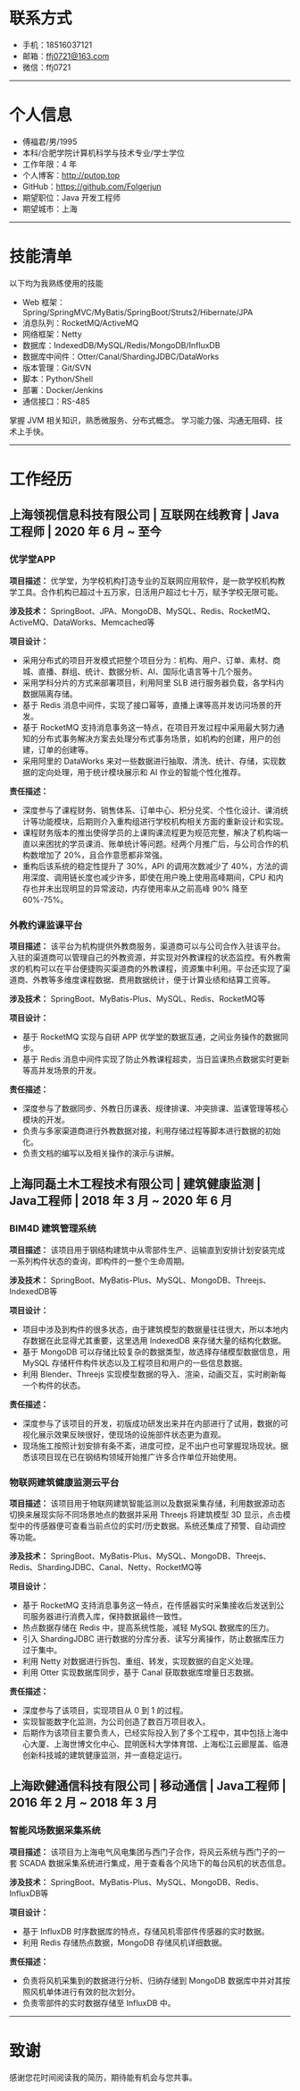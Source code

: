 # 联系方式
- 手机：18516037121
- 邮箱：ffj0721@163.com
- 微信：ffj0721

---

# 个人信息
- 傅福君/男/1995
- 本科/合肥学院计算机科学与技术专业/学士学位
- 工作年限：4 年
- 个人博客：http://putop.top
- GitHub：https://github.com/Folgerjun
- 期望职位：Java 开发工程师
- 期望城市：上海

---

# 技能清单
以下均为我熟练使用的技能

- Web 框架：Spring/SpringMVC/MyBatis/SpringBoot/Struts2/Hibernate/JPA
- 消息队列：RocketMQ/ActiveMQ
- 网络框架：Netty
- 数据库：IndexedDB/MySQL/Redis/MongoDB/InfluxDB
- 数据库中间件：Otter/Canal/ShardingJDBC/DataWorks
- 版本管理：Git/SVN
- 脚本：Python/Shell
- 部署：Docker/Jenkins
- 通信接口：RS-485

掌握 JVM 相关知识，熟悉微服务、分布式概念。 学习能力强、沟通无阻碍、技术上手快。

---

# 工作经历

## 上海领视信息科技有限公司 | 互联网在线教育 | Java工程师 | 2020 年 6 月 ~ 至今
### 优学堂APP
**项目描述：** 优学堂，为学校机构打造专业的互联网应用软件，是一款学校机构教学工具。合作机构已超过十五万家，日活用户超过七十万，赋予学校无限可能。<br>

**涉及技术：** SpringBoot、JPA、MongoDB、MySQL、Redis、RocketMQ、ActiveMQ、DataWorks、Memcached等

**项目设计：**

- 采用分布式的项目开发模式把整个项目分为：机构、用户、订单、素材、商城、直播、群组、统计、数据分析、AI、国际化语言等十几个服务。
- 采用学科分片的方式来部署项目，利用阿里 SLB 进行服务器负载，各学科内数据隔离存储。
- 基于 Redis 消息中间件，实现了接口幂等，直播上课等高并发访问场景的开发。
- 基于 RocketMQ 支持消息事务这一特点，在项目开发过程中采用最大努力通知的分布式事务解决方案去处理分布式事务场景，如机构的创建，用户的创建，订单的创建等。
- 采用阿里的 DataWorks 来对一些数据进行抽取、清洗、统计、存储，实现数据的定向处理，用于统计模块展示和 AI 作业的智能个性化推荐。

**责任描述：**

- 深度参与了课程财务、销售体系、订单中心、积分兑奖、个性化设计、课消统计等功能模块，后期则介入重构组进行学校机构相关方面的重新设计和实现。
- 课程财务版本的推出使得学员的上课购课流程更为规范完整，解决了机构端一直以来困扰的学员课消、账单统计等问题。经两个月推广后，与公司合作的机构数增加了 20%，且合作意愿都非常强。
- 重构后该系统的稳定性提升了 30%，API 的调用次数减少了 40%，方法的调用深度、调用链长度也减少许多，即使在用户晚上使用高峰期间，CPU 和内存也并未出现明显的异常波动，内存使用率从之前高峰 90% 降至 60%-75%。

### 外教约课监课平台
**项目描述：** 该平台为机构提供外教商服务，渠道商可以与公司合作入驻该平台。入驻的渠道商可以管理自己的外教资源，并实现对外教课程的状态监控。有外教需求的机构可以在平台便捷购买渠道商的外教课程，资源集中利用。平台还实现了渠道商、外教等多维度课程数据、费用数据统计，便于计算业绩和结算工资等。<br>

**涉及技术：** SpringBoot、MyBatis-Plus、MySQL、Redis、RocketMQ等

**项目设计：**

- 基于 RocketMQ 实现与自研 APP 优学堂的数据互通，之间业务操作的数据同步。
- 基于 Redis 消息中间件实现了防止外教课程超卖，当日监课热点数据实时更新等高并发场景的开发。

**责任描述：**

- 深度参与了数据同步、外教日历课表、规律排课、冲突排课、监课管理等核心模块的开发。
- 负责与多家渠道商进行外教数据对接，利用存储过程等脚本进行数据的初始化。
- 负责文档的编写以及相关操作的演示与讲解。

## 上海同磊土木工程技术有限公司 | 建筑健康监测 | Java工程师 | 2018 年 3 月 ~ 2020 年 6 月
### BIM4D 建筑管理系统
**项目描述：** 该项目用于钢结构建筑中从零部件生产、运输直到安排计划安装完成一系列构件状态的查询，即构件的一整个生命周期。

**涉及技术：** SpringBoot、MyBatis-Plus、MySQL、MongoDB、Threejs、IndexedDB等

**项目设计：**

- 项目中涉及到构件的很多状态，由于建筑模型的数据量往往很大，所以本地内存数据在此显得尤其重要，这里选用 IndexedDB 来存储大量的结构化数据。
- 基于 MongoDB 可以存储比较复杂的数据类型，故选择存储模型数据信息，用 MySQL 存储杆件构件状态以及工程项目和用户的一些信息数据。
- 利用 Blender、Threejs 实现模型数据的导入、渲染，动画交互，实时刷新每一个构件的状态。

**责任描述：**

- 深度参与了该项目的开发，初版成功研发出来并在内部进行了试用，数据的可视化展示效果反映很好，使现场的设施部件状态更为直观。
- 现场施工按照计划安排有条不紊，进度可控，足不出户也可掌握现场现状。据悉该项目现在已在钢结构领域开始推广许多合作单位开始使用。

### 物联网建筑健康监测云平台
**项目描述：** 该项目用于物联网建筑智能监测以及数据采集存储，利用数据源动态切换来展现实际不同场景地点的数据并采用 Threejs 将建筑模型 3D 显示，点击模型中的传感器便可查看当前点位的实时/历史数据。系统还集成了预警、自动调控等功能。

**涉及技术：** SpringBoot、MyBatis-Plus、MySQL、MongoDB、Threejs、Redis、ShardingJDBC、Canal、Netty、RocketMQ等

**项目设计：**

- 基于 RocketMQ 支持消息事务这一特点，在传感器实时采集接收后发送到公司服务器进行消费入库，保持数据最终一致性。
- 热点数据存储在 Redis 中，提高系统性能，减轻 MySQL 数据库的压力。
- 引入 ShardingJDBC 进行数据的分库分表、读写分离操作，防止数据库压力过于集中。
- 利用 Netty 对数据进行拆包、重组、转发，实现数据的自定义处理。
- 利用 Otter 实现数据库同步，基于 Canal 获取数据库增量日志数据。

**责任描述：**

- 深度参与了该项目，实现项目从 0 到 1 的过程。
- 实现智能数字化监测，为公司创造了数百万项目收入。
- 后期作为该项目主要负责人，已经实际投入到了多个工程中，其中包括上海中心大厦、上海世博文化中心、昆明医科大学体育馆、上海松江云廊屋盖、临港创新科技城的建筑健康监测，并一直稳定运行。

## 上海欧健通信科技有限公司 | 移动通信 | Java工程师 | 2016 年 2 月 ~ 2018 年 3 月
### 智能风场数据采集系统
**项目描述：** 该项目为上海电气风电集团与西门子合作，将风云系统与西门子的一套 SCADA 数据采集系统进行集成，用于查看各个风场下的每台风机的状态信息。

**涉及技术：** SpringBoot、MyBatis-Plus、MySQL、MongoDB、Redis、InfluxDB等

**项目设计：**

- 基于 InfluxDB 时序数据库的特点，存储风机零部件传感器的实时数据。
- 利用 Redis 存储热点数据，MongoDB 存储风机详细数据。

**责任描述：**

- 负责将风机采集到的数据进行分析、归纳存储到 MongoDB 数据库中并对其按照风机单体进行有效的批次划分。
- 负责零部件的实时数据存储至 InfluxDB 中。

---

# 致谢
感谢您花时间阅读我的简历，期待能有机会与您共事。
